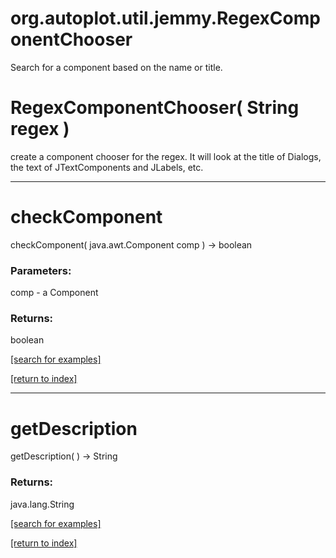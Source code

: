 # org.autoplot.util.jemmy.RegexComponentChooser

Search for a component based on the name or title.

# RegexComponentChooser( String regex )
create a component chooser for the regex.  It will look at the
 title of Dialogs, the text of JTextComponents and JLabels, etc.

***
<a name="checkComponent"></a>
# checkComponent
checkComponent( java.awt.Component comp ) &rarr; boolean



### Parameters:
comp - a Component

### Returns:
boolean


<a href="https://github.com/autoplot/dev/search?q=checkComponent&unscoped_q=checkComponent">[search for examples]</a>

<a href="https://github.com/autoplot/documentation/blob/master/javadoc/index-all.md">[return to index]</a>

***
<a name="getDescription"></a>
# getDescription
getDescription(  ) &rarr; String



### Returns:
java.lang.String


<a href="https://github.com/autoplot/dev/search?q=getDescription&unscoped_q=getDescription">[search for examples]</a>

<a href="https://github.com/autoplot/documentation/blob/master/javadoc/index-all.md">[return to index]</a>


